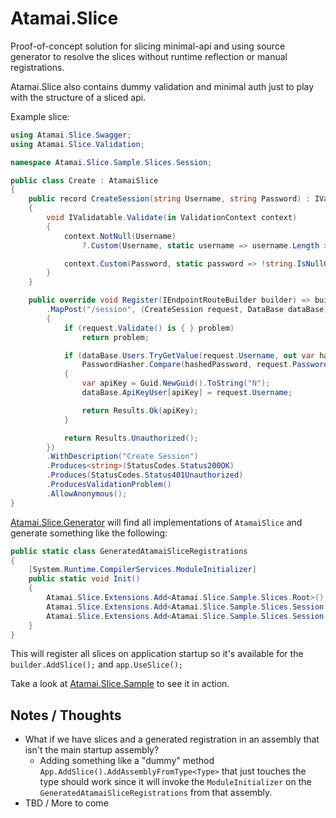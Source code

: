 # Atamai.Slice

Proof-of-concept solution for slicing minimal-api and using source generator to resolve the slices 
without runtime reflection or manual registrations.

Atamai.Slice also contains dummy validation and minimal auth just to play with the structure of a sliced api.

Example slice:
```c#
using Atamai.Slice.Swagger;
using Atamai.Slice.Validation;

namespace Atamai.Slice.Sample.Slices.Session;

public class Create : AtamaiSlice
{
    public record CreateSession(string Username, string Password) : IValidatable
    {
        void IValidatable.Validate(in ValidationContext context)
        {
            context.NotNull(Username)
                ?.Custom(Username, static username => username.Length > 0, "Must be longer than 0 chars");

            context.Custom(Password, static password => !string.IsNullOrWhiteSpace(password));
        }
    }

    public override void Register(IEndpointRouteBuilder builder) => builder
        .MapPost("/session", (CreateSession request, DataBase dataBase) =>
        {
            if (request.Validate() is { } problem)
                return problem;

            if (dataBase.Users.TryGetValue(request.Username, out var hashedPassword) &&
                PasswordHasher.Compare(hashedPassword, request.Password))
            {
                var apiKey = Guid.NewGuid().ToString("N");
                dataBase.ApiKeyUser[apiKey] = request.Username;

                return Results.Ok(apiKey);
            }

            return Results.Unauthorized();
        })
        .WithDescription("Create Session")
        .Produces<string>(StatusCodes.Status200OK)
        .Produces(StatusCodes.Status401Unauthorized)
        .ProducesValidationProblem()
        .AllowAnonymous();
}
```

[Atamai.Slice.Generator](Atamai.Slice.Generator) will find all implementations of `AtamaiSlice` and generate something like the following:
```c#
public static class GeneratedAtamaiSliceRegistrations 
{ 
    [System.Runtime.CompilerServices.ModuleInitializer]
    public static void Init() 
    {
        Atamai.Slice.Extensions.Add<Atamai.Slice.Sample.Slices.Root>();
        Atamai.Slice.Extensions.Add<Atamai.Slice.Sample.Slices.Session.Create>();
        Atamai.Slice.Extensions.Add<Atamai.Slice.Sample.Slices.Session.Delete>();
    }
}
```

This will register all slices on application startup so it's available for the `builder.AddSlice();` and `app.UseSlice();` 

Take a look at [Atamai.Slice.Sample](Atamai.Slice.Sample) to see it in action.

## Notes / Thoughts
- What if we have slices and a generated registration in an assembly that isn't the main startup assembly?
  - Adding something like a "dummy" method `App.AddSlice().AddAssemblyFromType<Type>` that just touches the type should work since it will invoke the `ModuleInitializer` on the `GeneratedAtamaiSliceRegistrations` from that assembly.
- TBD / More to come